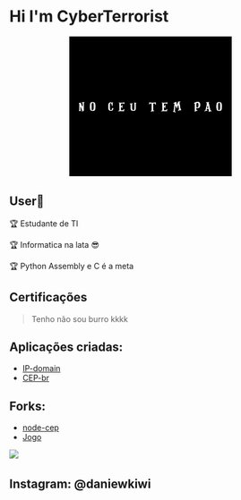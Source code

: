 <h1 aling="center">Hi I'm CyberTerrorist</h1>
<p align="center">
  <img src="InShot_20210830_180406871.jpg" left="50" title=" " height="250" width="290">
</p>

## User:checkered_flag:

:trophy: Estudante de TI

:trophy: Informatica na lata 😎

:trophy: Python Assembly e C é a meta 

<h2 aling = "center"> Certificações </h2>

> Tenho não sou burro kkkk


## Aplicações criadas:
- [IP-domain](https://github.com/CyberTerrorist-x/ip-domain)
- [CEP-br](https://github.com/CyberTerrorist-x/cep-br)

## Forks:
- [node-cep](https://github.com/CyberTerrorist-x/node-cep)
- [Jogo](https://github.com/CyberTerrorist-x/jogo)


 



<img src="https://img.shields.io/static/v1?label=CYBER&message=Terrorist&color=7159c1&style=for-the-badge&logo=ghost"/>
<h2 aling="left">Instagram: @daniewkiwi</h2>
